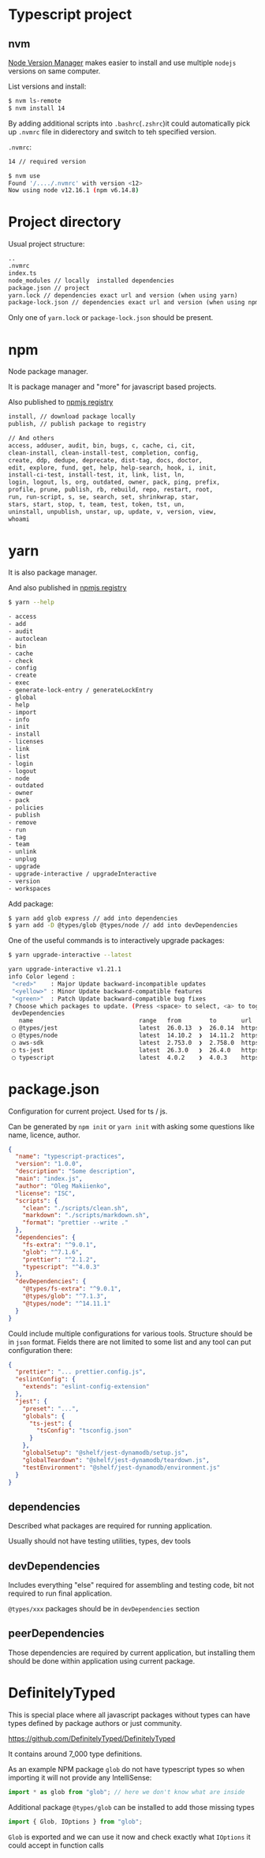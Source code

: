 # Typescript project

## nvm

[Node Version Manager](https://github.com/nvm-sh/nvm) makes easier to install and use multiple `nodejs` versions on same computer.

List versions and install:

```sh
$ nvm ls-remote
$ nvm install 14
```

By adding additional scripts into `.bashrc`(`.zshrc`)it could automatically pick up `.nvmrc` file in diderectory
and switch to teh specified version.

`.nvmrc`:

```txt
14 // required version
```

```sh
$ nvm use
Found '/..../.nvmrc' with version <12>
Now using node v12.16.1 (npm v6.14.8)
```

# Project directory

Usual project structure:

```txt
..
.nvmrc
index.ts
node_modules // locally  installed dependencies
package.json // project
yarn.lock // dependencies exact url and version (when using yarn)
package-lock.json // dependencies exact url and version (when using npm)
```

Only one of `yarn.lock` or `package-lock.json` should be present.

# npm

Node package manager.

It is package manager and "more" for javascript based projects.

Also published to [npmjs registry](https://www.npmjs.com/package/npm)

```txt
install, // download package locally
publish, // publish package to registry

// And others
access, adduser, audit, bin, bugs, c, cache, ci, cit,
clean-install, clean-install-test, completion, config,
create, ddp, dedupe, deprecate, dist-tag, docs, doctor,
edit, explore, fund, get, help, help-search, hook, i, init,
install-ci-test, install-test, it, link, list, ln,
login, logout, ls, org, outdated, owner, pack, ping, prefix,
profile, prune, publish, rb, rebuild, repo, restart, root,
run, run-script, s, se, search, set, shrinkwrap, star,
stars, start, stop, t, team, test, token, tst, un,
uninstall, unpublish, unstar, up, update, v, version, view,
whoami
```

# yarn

It is also package manager.

And also published in [npmjs registry](https://www.npmjs.com/package/yarn)

```sh
$ yarn --help

- access
- add
- audit
- autoclean
- bin
- cache
- check
- config
- create
- exec
- generate-lock-entry / generateLockEntry
- global
- help
- import
- info
- init
- install
- licenses
- link
- list
- login
- logout
- node
- outdated
- owner
- pack
- policies
- publish
- remove
- run
- tag
- team
- unlink
- unplug
- upgrade
- upgrade-interactive / upgradeInteractive
- version
- workspaces
```

Add package:

```sh
$ yarn add glob express // add into dependencies
$ yarn add -D @types/glob @types/node // add into devDependencies
```

One of the useful commands is to interactively upgrade packages:

```sh
$ yarn upgrade-interactive --latest

yarn upgrade-interactive v1.21.1
info Color legend :
 "<red>"    : Major Update backward-incompatible updates
 "<yellow>" : Minor Update backward-compatible features
 "<green>"  : Patch Update backward-compatible bug fixes
? Choose which packages to update. (Press <space> to select, <a> to toggle all, <i> to invert selection)
 devDependencies
   name                              range   from        to       url
 ◯ @types/jest                       latest  26.0.13  ❯  26.0.14  https://github.com/DefinitelyTyped/DefinitelyTyped.git
 ◯ @types/node                       latest  14.10.2  ❯  14.11.2  https://github.com/DefinitelyTyped/DefinitelyTyped.git
 ◯ aws-sdk                           latest  2.753.0  ❯  2.758.0  https://github.com/aws/aws-sdk-js
 ◯ ts-jest                           latest  26.3.0   ❯  26.4.0   https://kulshekhar.github.io/ts-jest
 ◯ typescript                        latest  4.0.2    ❯  4.0.3    https://www.typescriptlang.org/
```

# package.json

Configuration for current project. Used for ts / js.

Can be generated by `npm init` or `yarn init` with asking some questions like name, licence, author.

```json
{
  "name": "typescript-practices",
  "version": "1.0.0",
  "description": "Some description",
  "main": "index.js",
  "author": "Oleg Makiienko",
  "license": "ISC",
  "scripts": {
    "clean": "./scripts/clean.sh",
    "markdown": "./scripts/markdown.sh",
    "format": "prettier --write ."
  },
  "dependencies": {
    "fs-extra": "^9.0.1",
    "glob": "^7.1.6",
    "prettier": "^2.1.2",
    "typescript": "^4.0.3"
  },
  "devDependencies": {
    "@types/fs-extra": "^9.0.1",
    "@types/glob": "^7.1.3",
    "@types/node": "^14.11.1"
  }
}
```

Could include multiple configurations for various tools.
Structure should be in `json` format.
Fields there are not limited to some list and any tool can put configuration there:

```json
{
  "prettier": "... prettier.config.js",
  "eslintConfig": {
    "extends": "eslint-config-extension"
  },
  "jest": {
    "preset": "...",
    "globals": {
      "ts-jest": {
        "tsConfig": "tsconfig.json"
      }
    },
    "globalSetup": "@shelf/jest-dynamodb/setup.js",
    "globalTeardown": "@shelf/jest-dynamodb/teardown.js",
    "testEnvironment": "@shelf/jest-dynamodb/environment.js"
  }
}
```

## dependencies

Described what packages are required for running application.

Usually should not have testing utilities, types, dev tools

## devDependencies

Includes everything "else" required for assembling and testing code, bit not required to run final application.

`@types/xxx` packages should be in `devDependencies` section

## peerDependencies

Those dependencies are required by current application, but installing them should be done within
application using current package.

# DefinitelyTyped

This is special place where all javascript packages without types can have types defined by
package authors or just community.

<https://github.com/DefinitelyTyped/DefinitelyTyped>

It contains around 7_000 type definitions.

As an example NPM package `glob` do not have typescript types so when importing it will not
provide any IntelliSense:

```ts
import * as glob from "glob"; // here we don't know what are inside
```

Additional package `@types/glob` can be installed to add those missing types

```ts
import { Glob, IOptions } from "glob";
```

`Glob` is exported and we can use it now and check exactly what `IOptions` it could accept in function calls
